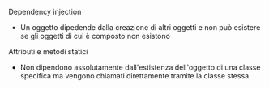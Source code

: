 Dependency injection
- Un oggetto dipedende dalla creazione di altri oggetti e non può esistere se gli oggetti di cui è composto non esistono


Attributi e metodi statici
- Non dipendono assolutamente dall'estistenza dell'oggetto di una classe specifica ma vengono chiamati direttamente tramite la classe stessa
